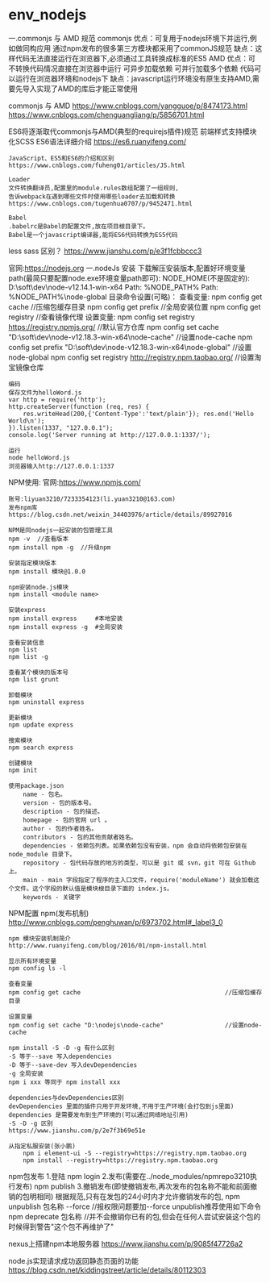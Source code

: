 # env_nodejs

一.commonjs 与 AMD 规范
commonjs
	优点：可复用于nodejs环境下并运行,例如做同构应用
		  通过npm发布的很多第三方模块都采用了commonJS规范
	缺点：这样代码无法直接运行在浏览器下,必须通过工具转换成标准的ES5
AMD
	优点：可不转换代码情况直接在浏览器中运行
		  可异步加载依赖
		  可并行加载多个依赖
		  代码可以运行在浏览器环境和nodejs下
	缺点：javascript运行环境没有原生支持AMD,需要先导入实现了AMD的库后才能正常使用

commonjs 与 AMD
https://www.cnblogs.com/yangguoe/p/8474173.html
https://www.cnblogs.com/chenguangliang/p/5856701.html
	
ES6将逐渐取代commonjs与AMD(典型的requirejs插件)规范
前端样式支持模块化SCSS
	ES6语法详细介绍
	https://es6.ruanyifeng.com/

	JavaScript、ES5和ES6的介绍和区别
	https://www.cnblogs.com/fuheng01/articles/JS.html
	
	Loader
	文件转换翻译员,配置里的module.rules数组配置了一组规则,
	告诉webpack在遇到哪些文件时使用哪些loader去加载和转换
	https://www.cnblogs.com/tugenhua0707/p/9452471.html
	
	Babel
	.babelrc是Babel的配置文件,放在项目根目录下。
	Babel是一个javascript编译器,能将ES6代码转换为ES5代码

less sass 区别？
	https://www.jianshu.com/p/e3f1fcbbccc3

官网:https://nodejs.org
一.nodeJs
	安装
	下载解压安装版本,配置好环境变量path(最简只要配置node.exe环境变量path即可):
		NODE_HOME(不是固定的):		D:\soft\dev\node-v12.14.1-win-x64
		Path:				%NODE_PATH%
		Path:				%NODE_PATH%\node-global
	目录命令设置(可略)：
		查看变量:
		npm config get cache										//压缩包缓存目录
		npm config get prefix										//全局安装位置
		npm config get registry										//查看镜像代理
		设置变量:
		npm config set registry https://registry.npmjs.org/			//默认官方仓库
		npm config set cache "D:\soft\dev\node-v12.18.3-win-x64\node-cache"					//设置node-cache
		npm config set prefix "D:\soft\dev\node-v12.18.3-win-x64\node-global"				//设置node-global
		npm config set registry http://registry.npm.taobao.org/		//设置淘宝镜像仓库			
	
	编码
	保存文件为helloWord.js
	var http = require('http');
	http.createServer(function (req, res) {
		res.writeHead(200,{'Content-Type':'text/plain'}); res.end('Hello World\n'); 
	}).listen(1337, "127.0.0.1"); 
	console.log('Server running at http://127.0.0.1:1337/');
	
	运行
	node helloWord.js
	浏览器输入http://127.0.0.1:1337

NPM使用:
	官网:https://www.npmjs.com/
	
	账号:liyuan3210/7233354123(li.yuan3210@163.com)
	发布npm库
	https://blog.csdn.net/weixin_34403976/article/details/89927016
	
	NPM是同nodejs一起安装的包管理工具
	npm -v	//查看版本
	npm install npm -g	//升级npm
	
	安装指定模块版本
	npm install 模块@1.0.0
	
	npm安装node.js模块
	npm install <module name>
	
	安装express
	npm install express		#本地安装
	npm install express -g 	#全局安装
	
	查看安装信息
	npm list
	npm list -g
	
	查看某个模块的版本号
	npm list grunt
	
	卸载模块
	npm uninstall express
	
	更新模块
	npm update express
	
	搜索模块
	npm search express
	
	创建模块
	npm init
	
	使用package.json
		name - 包名。
		version - 包的版本号。
		description - 包的描述。
		homepage - 包的官网 url 。
		author - 包的作者姓名。
		contributors - 包的其他贡献者姓名。
		dependencies - 依赖包列表。如果依赖包没有安装，npm 会自动将依赖包安装在 node_module 目录下。
		repository - 包代码存放的地方的类型，可以是 git 或 svn，git 可在 Github 上。
		main - main 字段指定了程序的主入口文件，require('moduleName') 就会加载这个文件。这个字段的默认值是模块根目录下面的 index.js。
		keywords - 关键字

NPM配置
	npm(发布机制)
	http://www.cnblogs.com/penghuwan/p/6973702.html#_label3_0
	
	npm 模块安装机制简介
	http://www.ruanyifeng.com/blog/2016/01/npm-install.html
	
	显示所有环境变量
	npm config ls -l
	
	查看变量
	npm config get cache										//压缩包缓存目录
	
	设置变量
	npm config set cache "D:\nodejs\node-cache"					//设置node-cache
	
	npm install -S -D -g 有什么区别
	-S 等于--save 写入dependencies
	-D 等于--save-dev 写入devDependencies
	-g 全局安装
	npm i xxx 等同于 npm install xxx
	
	dependencies与devDependencies区别
	devDependencies 里面的插件只用于开发环境,不用于生产环境(会打包到js里面)
	dependencies 是需要发布到生产环境的(可以通过网络地址引用)
	-S -D -g 区别
	https://www.jianshu.com/p/2e7f3b69e51e
	
	从指定私服安装(张小鹏)
		npm i element-ui -S --registry=https://registry.npm.taobao.org
		npm install --registry=https://registry.npm.taobao.org

npm包发布
	1.登陆
	npm login
	2.发布(需要在../node_modules/npmrepo3210执行发布)
	npm publish
	3.撤销发布(即使撤销发布,再次发布的包名称不能和前面撤销的包明相同)
	根据规范,只有在发包的24小时内才允许撤销发布的包,
	npm unpublish 包名称 --force		//报权限问题要加--force
	unpublish推荐使用如下命令
	npm deprecate 包名称	//并不会撤销你已有的包,但会在任何人尝试安装这个包的时候得到警告"这个包不再维护了"
	

nexus上搭建npm本地服务器
https://www.jianshu.com/p/9085f47726a2

node.js实现请求成功返回静态页面的功能
https://blog.csdn.net/kiddingstreet/article/details/80112303


